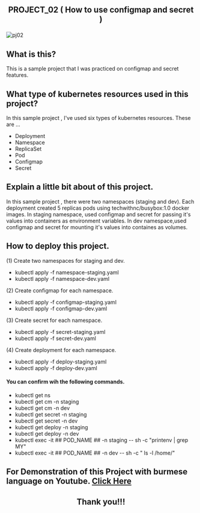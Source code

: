 ## <p align="center"> PROJECT_02 ( How to use configmap and secret ) </p>

![pj02](https://user-images.githubusercontent.com/120474799/216753965-31ae4f57-9a9c-4153-84f1-763a99aba38a.png)

## What is this?
This is a sample project that I was practiced on configmap and secret features.

## What type of kubernetes resources used in this project?
In this sample project , I've used six types of kubernetes resources. These are  ...
- Deployment
- Namespace
- ReplicaSet
- Pod
- Configmap
- Secret

## Explain a little bit about of this project.
In this sample project , there were two namespaces (staging and dev).
Each deployment created 5 replicas pods using techwithnc/busybox:1.0 docker images.
In staging namespace, used configmap and secret for passing it's values into containers as environment variables.
In dev namespace,used configmap and secret for mounting it's values into containes as volumes.

## How to deploy this project.
(1) Create two namespaces for staging and dev.
- kubectl apply -f namespace-staging.yaml
- kubectl apply -f namespace-dev.yaml

(2) Create configmap for each namespace.
- kubectl apply -f configmap-staging.yaml
- kubectl apply -f configmap-dev.yaml

(3) Create secret for each namespace.
- kubectl apply -f secret-staging.yaml
- kubectl apply -f secret-dev.yaml

(4) Create deployment for each namespace.
- kubectl apply -f deploy-staging.yaml
- kubectl apply -f deploy-dev.yaml

#### You can confirm wih the following commands.
- kubectl get ns
- kubectl get cm -n staging
- kubectl get cm -n dev
- kubectl get secret -n staging
- kubectl get secret -n dev
- kubectl get deploy -n staging
- kubectl get deploy -n dev
- kubectl exec -it ## POD_NAME ## -n staging -- sh -c "printenv | grep MY"
- kubectl exec -it ## POD_NAME ## -n dev -- sh -c " ls -l /home/"

##  For Demonstration of this Project with burmese language on Youtube. <a href="YOUTUBE_LINK">Click Here</a>

## <p align="center">  Thank you!!! </p>

